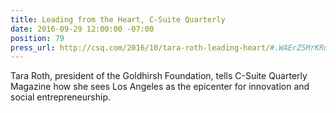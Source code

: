 ```yaml
---
title: Leading from the Heart, C-Suite Quarterly
date: 2016-09-29 12:00:00 -07:00
position: 79
press_url: http://csq.com/2016/10/tara-roth-leading-heart/#.WAErZ5MrKRu
---
```


Tara Roth, president of the Goldhirsh Foundation, tells C-Suite Quarterly Magazine how she sees Los Angeles as the epicenter for innovation and social entrepreneurship.

